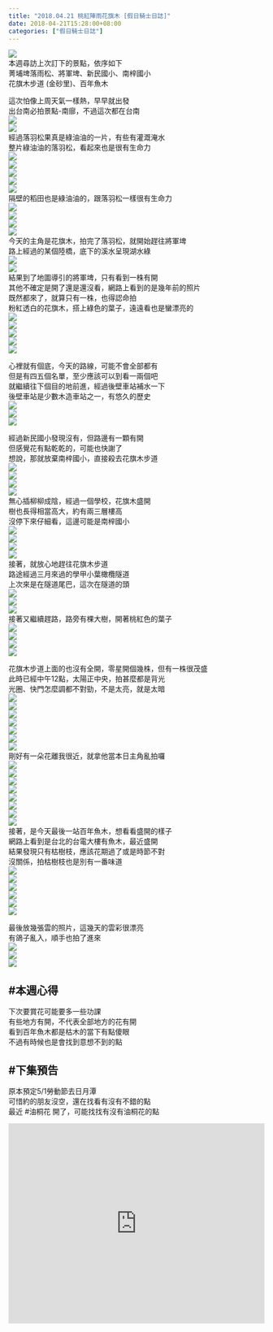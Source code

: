 ```yaml
---
title: "2018.04.21 桃紅陣雨花旗木 [假日騎士日誌]"
date: 2018-04-21T15:28:00+08:00
categories: ["假日騎士日誌"]
---
```

<a href="https://www.strava.com/activities/1526134881" target="_blank"><img src="https://farm1.staticflickr.com/788/41639637351_d44cf590c2.jpg"></a>  
本週尋訪上次訂下的景點，依序如下  
菁埔埤落雨松、將軍埤、新民國小、南梓國小  
花旗木步道 (金砂里)、百年魚木  
<!--more-->

這次怕像上周天氣一樣熱，早早就出發  
出台南必拍景點-南廍，不過這次都在台南  
![](https://farm1.staticflickr.com/810/39831981630_1312db0fdc.jpg)  
![](https://farm1.staticflickr.com/895/26771599477_5d7f48fc66.jpg)  
經過落羽松果真是綠油油的一片，有些有灌溉淹水  
整片綠油油的落羽松，看起來也是很有生命力  
![](https://farm1.staticflickr.com/800/26771600027_de67a2b816.jpg)  
![](https://farm1.staticflickr.com/825/41639636821_503c539719.jpg)  
![](https://farm1.staticflickr.com/937/40929372484_24efe9a63d.jpg)  
![](https://farm1.staticflickr.com/830/41639639421_719cd55209.jpg)  
![](https://farm1.staticflickr.com/789/41600056572_6693d3a275.jpg)  
隔壁的稻田也是綠油油的，跟落羽松一樣很有生命力  
![](https://farm1.staticflickr.com/913/41600057772_f348701ab1.jpg)  
![](https://farm1.staticflickr.com/935/41600061022_e91294abfc.jpg)  
![](https://farm1.staticflickr.com/805/40748017605_a685bbb21f.jpg)  
![](https://farm1.staticflickr.com/840/40748018615_1d781abc26.jpg)  
今天的主角是花旗木，拍完了落羽松，就開始趕往將軍埤  
路上經過的某個陸橋，底下的溪水呈現湖水綠  
![](https://farm1.staticflickr.com/903/40748019875_9528926755.jpg)  
![](https://farm1.staticflickr.com/864/40748021845_d9098bc155.jpg)  
結果到了地圖導引的將軍埤，只有看到一株有開  
其他不確定是開了還是還沒看，網路上看到的是幾年前的照片  
既然都來了，就算只有一株，也得認命拍  
粉紅透白的花旗木，搭上綠色的葉子，遠遠看也是蠻漂亮的  
![](https://farm1.staticflickr.com/790/40748023575_2089aa0ccd.jpg)  
![](https://farm1.staticflickr.com/795/40748024285_47c6d2763b.jpg)  
![](https://farm1.staticflickr.com/892/40748027885_49e04c0291.jpg)  
![](https://farm1.staticflickr.com/911/26771625767_8cec4b9013.jpg)  
![](https://farm1.staticflickr.com/907/40748030155_1ef9a7b060.jpg)  
  
心裡就有個底，今天的路線，可能不會全部都有  
但是有四五個名單，至少應該可以到看一兩個吧  
就繼續往下個目的地前進，經過後壁車站補水一下  
後壁車站是少數木造車站之一，有悠久的歷史  
![](https://farm1.staticflickr.com/790/40748032165_8fce822e7c.jpg)  
![](https://farm1.staticflickr.com/854/26771631177_77f15088b6.jpg)  
![](https://farm1.staticflickr.com/882/26771633457_9460ec7aa7.jpg)  
  
經過新民國小發現沒有，但路邊有一顆有開  
但感覺花有點乾乾的，可能也快謝了  
想說，那就放棄南梓國小，直接殺去花旗木步道  
![](https://farm1.staticflickr.com/831/26771634737_cf05be7596.jpg)  
![](https://farm1.staticflickr.com/812/26771635497_03232b4d55.jpg)  
![](https://farm1.staticflickr.com/905/26771636177_5c1ba870b1.jpg)  
![](https://farm1.staticflickr.com/811/40748038305_09bd4258b2.jpg)  
無心插柳柳成陰，經過一個學校，花旗木盛開  
樹也長得相當高大，約有兩三層樓高  
沒停下來仔細看，這邊可能是南梓國小  
![](https://farm1.staticflickr.com/918/39832018460_41e7ecbcdf.jpg)  
![](https://farm1.staticflickr.com/834/39832020410_30b10fc852.jpg)  
![](https://farm1.staticflickr.com/789/41600090992_781a0d0b3a.jpg)  
![](https://farm1.staticflickr.com/863/40929430294_e56a516b0b.jpg)  
接著，就放心地趕往花旗木步道  
路途經過三月來過的學甲小葉橄欖隧道  
上次來是在隧道尾巴，這次在隧道的頭  
![](https://farm1.staticflickr.com/824/40929431314_2261cff8b3.jpg)  
![](https://farm1.staticflickr.com/931/40929433244_764f3f0476.jpg)  
![](https://farm1.staticflickr.com/796/40929434254_9d86361bb1.jpg)  
接著又繼續趕路，路旁有棵大樹，開著桃紅色的葉子  
![](https://farm1.staticflickr.com/906/40929437254_81c7aca613.jpg)  
![](https://farm1.staticflickr.com/865/40929438224_833d1af653.jpg)  
![](https://farm1.staticflickr.com/863/40929440194_439992a01d.jpg)  
![](https://farm1.staticflickr.com/822/40929441574_04a6023e17.jpg)  
  
花旗木步道上面的也沒有全開，零星開個幾株，但有一株很茂盛  
此時已經中午12點，太陽正中央，拍甚麼都是背光  
光圈、快門怎麼調都不對勁，不是太亮，就是太暗  
![](https://farm1.staticflickr.com/820/40929442404_bd817427a3.jpg)  
![](https://farm1.staticflickr.com/798/27771030828_f4d6a2f37d.jpg)  
![](https://farm1.staticflickr.com/871/27771032268_7fda991bec.jpg)  
![](https://farm1.staticflickr.com/882/27771034078_55e3783aa2.jpg)  
![](https://farm1.staticflickr.com/905/40929448944_5bf68e55c3.jpg)  
![](https://farm1.staticflickr.com/875/40929449954_feb0fa6f17.jpg)  
![](https://farm1.staticflickr.com/840/40929452014_77e8f0622c.jpg)  
剛好有一朵花離我很近，就拿他當本日主角亂拍囉  
![](https://farm1.staticflickr.com/853/40929453644_c4d3d42a18.jpg)  
![](https://farm1.staticflickr.com/796/40929454024_2d51b9a2e4.jpg)  
![](https://farm1.staticflickr.com/904/40929454484_de9a82532d.jpg)  
![](https://farm1.staticflickr.com/853/27771042858_48b79426c4.jpg)  
![](https://farm1.staticflickr.com/934/27771043478_db8e4af111.jpg)  
![](https://farm1.staticflickr.com/912/40929456684_9cfbca84d6.jpg)  
![](https://farm1.staticflickr.com/859/40929459134_26c6f6c42d.jpg)  
![](https://farm1.staticflickr.com/855/40929459894_cf784100d2.jpg)  
接著，是今天最後一站百年魚木，想看看盛開的樣子  
網路上看到是台北的台電大樓有魚木，最近盛開  
結果發現只有枯樹枝，應該花期過了或是時節不對  
沒關係，拍枯樹枝也是別有一番味道  
![](https://farm1.staticflickr.com/901/27771049168_bd9430713c.jpg)  
![](https://farm1.staticflickr.com/841/27771050468_8476182f84.jpg)  
![](https://farm1.staticflickr.com/817/27771051058_72c4e9a8b0.jpg)  
![](https://farm1.staticflickr.com/840/27771053298_2554395eed.jpg)  
![](https://farm1.staticflickr.com/939/27771054228_cd180692be.jpg)  
![](https://farm1.staticflickr.com/866/39832047430_c3503c6e1b.jpg)  


最後放幾張雲的照片，這幾天的雲彩很漂亮  
有鴿子亂入，順手也拍了進來  
![](https://farm1.staticflickr.com/828/26771688467_20687428c9.jpg)  
![](https://farm1.staticflickr.com/807/41600137462_745165682a.jpg)  
![](https://farm1.staticflickr.com/873/41600137042_fe6a2497e4.jpg)  

## #本週心得
下次要賞花可能要多一些功課  
有些地方有開，不代表全部地方的花有開  
看到百年魚木都是枯木的當下有點傻眼  
不過有時候也是會找到意想不到的點  
  
## #下集預告  
原本預定5/1勞動節去日月潭  
可惜約的朋友沒空，還在找看有沒有不錯的點  
最近 #油桐花 開了，可能找找有沒有油桐花的點


<div class="embedly-responsive" style="position: relative;padding-bottom: 78.2227%;height: 0;overflow: hidden;"><iframe class="embedly-embed" frameborder="0" scrolling="no" allowfullscreen src="https://cdn.embedly.com/widgets/media.html?src=https://www.relive.cc/view/vdvmzWnwNOQ/widget?r=embed-site&url=https://www.relive.cc/view/vdvmzWnwNOQ?r=embed-site&image=https://www.relive.cc/view/vdvmzWnwNOQ/png?x-ref=embed-site&key=f1631a41cb254ca5b035dc5747a5bd75&type=text/html&schema=relive" width="1024" height="801" style="position: absolute;top: 0;left: 0;width: 100%;height: 100%;"></iframe></div>